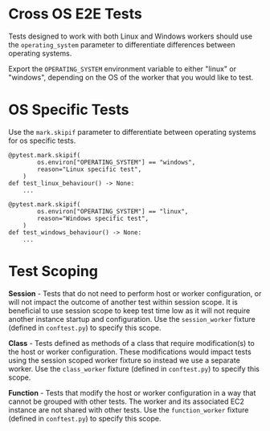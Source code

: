 # Cross OS E2E Tests

Tests designed to work with both Linux and Windows workers should use the `operating_system` parameter to differentiate differences between operating systems.

Export the `OPERATING_SYSTEM` environment variable to either "linux" or "windows", depending on the OS of the worker that you would like to test.

# OS Specific Tests
Use the `mark.skipif` parameter to differentiate between operating systems for os specific tests.
```
@pytest.mark.skipif(
        os.environ["OPERATING_SYSTEM"] == "windows",
        reason="Linux specific test",
    )
def test_linux_behaviour() -> None:
    ...

@pytest.mark.skipif(
        os.environ["OPERATING_SYSTEM"] == "linux",
        reason="Windows specific test",
    )
def test_windows_behaviour() -> None:
    ...
```

# Test Scoping
**Session** - Tests that do not need to perform host or worker configuration, or will not impact the outcome of another test within session scope. It is beneficial to use session scope to keep test time low as it will not require another instance startup and configuration. Use the `session_worker` fixture (defined in `conftest.py`) to specify this scope.

**Class** - Tests defined as methods of a class that require modification(s) to the host or worker configuration. These modifications would impact tests using the session scoped worker fixture so instead we use a separate worker. Use the `class_worker` fixture (defined in `conftest.py`) to specify this scope.

**Function** - Tests that modify the host or worker configuration in a way that cannot be grouped with other tests. The worker and its associated EC2 instance are not shared with other tests. Use the `function_worker` fixture (defined in `conftest.py`) to specify this scope.